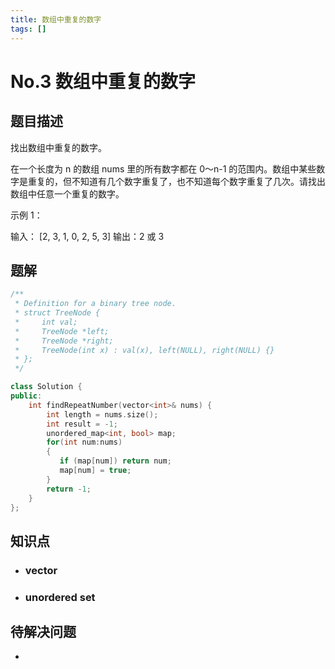 ```yaml
---
title: 数组中重复的数字
tags: []
---
```


# No.3 数组中重复的数字
## 题目描述
找出数组中重复的数字。


在一个长度为 n 的数组 nums 里的所有数字都在 0～n-1 的范围内。数组中某些数字是重复的，但不知道有几个数字重复了，也不知道每个数字重复了几次。请找出数组中任意一个重复的数字。

示例 1：

输入：
[2, 3, 1, 0, 2, 5, 3]
输出：2 或 3 


## 题解
```c++
/**
 * Definition for a binary tree node.
 * struct TreeNode {
 *     int val;
 *     TreeNode *left;
 *     TreeNode *right;
 *     TreeNode(int x) : val(x), left(NULL), right(NULL) {}
 * };
 */

class Solution {
public:
    int findRepeatNumber(vector<int>& nums) {
        int length = nums.size();
        int result = -1;
        unordered_map<int, bool> map;
        for(int num:nums)
        {
           if (map[num]) return num;
           map[num] = true;
        }
        return -1;
    }
};
```
## 知识点
* ### vector
* ### unordered set 

## 待解决问题
*
